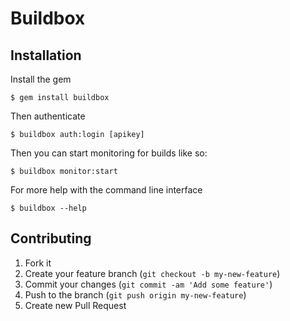 # Buildbox

## Installation

Install the gem

    $ gem install buildbox

Then authenticate

    $ buildbox auth:login [apikey]

Then you can start monitoring for builds like so:

    $ buildbox monitor:start

For more help with the command line interface

    $ buildbox --help

## Contributing

1. Fork it
2. Create your feature branch (`git checkout -b my-new-feature`)
3. Commit your changes (`git commit -am 'Add some feature'`)
4. Push to the branch (`git push origin my-new-feature`)
5. Create new Pull Request
